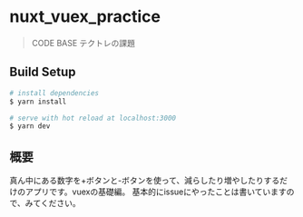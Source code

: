 # nuxt_vuex_practice

> CODE BASE テクトレの課題

## Build Setup

``` bash
# install dependencies
$ yarn install

# serve with hot reload at localhost:3000
$ yarn dev
```

## 概要
真ん中にある数字を+ボタンと-ボタンを使って、減らしたり増やしたりするだけのアプリです。vuexの基礎編。
基本的にissueにやったことは書いていますので、みてください。